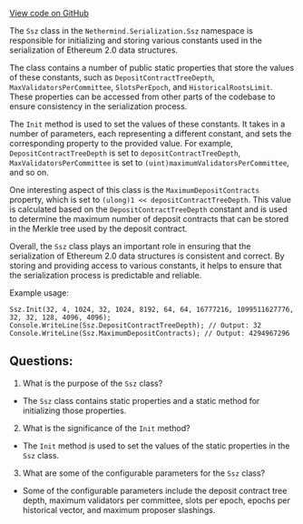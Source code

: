 [View code on GitHub](https://github.com/nethermindeth/nethermind/Nethermind.Serialization.Ssz/Ssz.Configuration.cs)

The `Ssz` class in the `Nethermind.Serialization.Ssz` namespace is responsible for initializing and storing various constants used in the serialization of Ethereum 2.0 data structures. 

The class contains a number of public static properties that store the values of these constants, such as `DepositContractTreeDepth`, `MaxValidatorsPerCommittee`, `SlotsPerEpoch`, and `HistoricalRootsLimit`. These properties can be accessed from other parts of the codebase to ensure consistency in the serialization process.

The `Init` method is used to set the values of these constants. It takes in a number of parameters, each representing a different constant, and sets the corresponding property to the provided value. For example, `DepositContractTreeDepth` is set to `depositContractTreeDepth`, `MaxValidatorsPerCommittee` is set to `(uint)maximumValidatorsPerCommittee`, and so on.

One interesting aspect of this class is the `MaximumDepositContracts` property, which is set to `(ulong)1 << depositContractTreeDepth`. This value is calculated based on the `DepositContractTreeDepth` constant and is used to determine the maximum number of deposit contracts that can be stored in the Merkle tree used by the deposit contract.

Overall, the `Ssz` class plays an important role in ensuring that the serialization of Ethereum 2.0 data structures is consistent and correct. By storing and providing access to various constants, it helps to ensure that the serialization process is predictable and reliable. 

Example usage:

```
Ssz.Init(32, 4, 1024, 32, 1024, 8192, 64, 64, 16777216, 1099511627776, 32, 32, 128, 4096, 4096);
Console.WriteLine(Ssz.DepositContractTreeDepth); // Output: 32
Console.WriteLine(Ssz.MaximumDepositContracts); // Output: 4294967296
```
## Questions: 
 1. What is the purpose of the `Ssz` class?
- The `Ssz` class contains static properties and a static method for initializing those properties.

2. What is the significance of the `Init` method?
- The `Init` method is used to set the values of the static properties in the `Ssz` class.

3. What are some of the configurable parameters for the `Ssz` class?
- Some of the configurable parameters include the deposit contract tree depth, maximum validators per committee, slots per epoch, epochs per historical vector, and maximum proposer slashings.